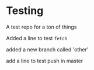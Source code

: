 # Testing
A test repo for a ton of things

Added a line to test `fetch`

added a new branch called 'other'


add a line to test push in master
